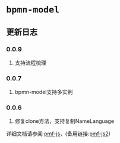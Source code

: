 # `bpmn-model`

## 更新日志

### 0.0.9

1. 支持流程梳理

### 0.0.7

1. bpmn-model支持多实例

### 0.0.6

1. 修复clone方法，支持复制NameLanguage

详细文档请参阅 [pmf-js](https://git.iec.io/gsp-cloud-ds/bpm/pmf/pmf-js/-/blob/dev/README.md)，(备用链接:[pmf-js2](https://git.iec.io/zhangzhichao02/alden-docs/-/blob/master/pmf/README.md))